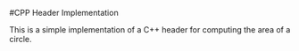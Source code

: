 #CPP Header Implementation

This is a simple implementation of a C++ header for computing the area of a circle.
